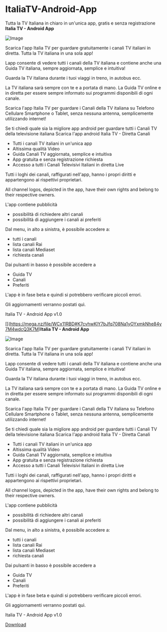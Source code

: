 # ItaliaTV-Android-App
Tutta la TV Italiana in chiaro in un'unica app, gratis e senza registrazione
**Italia TV - Android App**

![Image](https://user-images.githubusercontent.com/36555242/238954317-aad57644-17b3-4b22-8f89-aa6b5e00114a.jpg)

Scarica l'app Italia TV per guardare gratuitamente i canali TV italiani in diretta. Tutta la TV italiana in una sola app!

Lapp consente di vedere tutti i canali della TV italiana e contiene anche una Guida TV italiana, sempre aggiornata, semplice e intuitiva!

Guarda la TV italiana durante i tuoi viaggi in treno, in autobus ecc.

La TV italiana sarà sempre con te e a portata di mano.
La Guida TV online e in diretta per essere sempre informato sui programmi disponibili di ogni canale.

Scarica l'app Italia TV per guardare i Canali della TV italiana su Telefono Cellulare Smartphone o Tablet, senza nessuna antenna, semplicemente utilizzando internet!

Se ti chiedi quale sia la migliore app android per guardare tutti i Canali TV della televisione italiana Scarica l'app android Italia TV - Diretta Canali

- Tutti i canali TV italiani in un'unica app
- Altissima qualità Video
- Guida Canali TV aggiornata, semplice e intuitiva
- App gratuita e senza registrazione richiesta
- Accesso a tutti i Canali Televisivi Italiani in diretta Live

Tutti i loghi dei canali, raffigurati nell'app, hanno i propri diritti e appartengono ai rispettivi proprietari. 

All channel logos, depicted in the app, have their own rights and belong to their respective owners.

L'app contiene pubblicità

- possibilità di richiedere altri canali
- possibilità di aggiungere i canali ai preferiti

Dal menu, in alto a sinistra, è possibile accedere a:

- tutti i canali
- lista canali Rai
- lista canali Mediaset
- richiesta canali

Dai pulsanti in basso è possibile accedere a

- Guida TV
- Canali
- Preferiti

L'app è in fase beta e quindi si potrebbero verificare piccoli errori.

Gli aggiornamenti verranno postati quì.

Italia TV - Android App v1.0

[[(https://mega.nz/file/WCx11RBD#K7cvhwKlY7bJfq708Na1yOYxmkNhe84y7M4wdcQ3K7M)**Italia TV - Android App**

![Image](https://user-images.githubusercontent.com/36555242/238954317-aad57644-17b3-4b22-8f89-aa6b5e00114a.jpg)

Scarica l'app Italia TV per guardare gratuitamente i canali TV italiani in diretta. Tutta la TV italiana in una sola app!

Lapp consente di vedere tutti i canali della TV italiana e contiene anche una Guida TV italiana, sempre aggiornata, semplice e intuitiva!

Guarda la TV italiana durante i tuoi viaggi in treno, in autobus ecc.

La TV italiana sarà sempre con te e a portata di mano.
La Guida TV online e in diretta per essere sempre informato sui programmi disponibili di ogni canale.

Scarica l'app Italia TV per guardare i Canali della TV italiana su Telefono Cellulare Smartphone o Tablet, senza nessuna antenna, semplicemente utilizzando internet!

Se ti chiedi quale sia la migliore app android per guardare tutti i Canali TV della televisione italiana Scarica l'app android Italia TV - Diretta Canali

- Tutti i canali TV italiani in un'unica app
- Altissima qualità Video
- Guida Canali TV aggiornata, semplice e intuitiva
- App gratuita e senza registrazione richiesta
- Accesso a tutti i Canali Televisivi Italiani in diretta Live

Tutti i loghi dei canali, raffigurati nell'app, hanno i propri diritti e appartengono ai rispettivi proprietari. 

All channel logos, depicted in the app, have their own rights and belong to their respective owners.

L'app contiene pubblicità

- possibilità di richiedere altri canali
- possibilità di aggiungere i canali ai preferiti

Dal menu, in alto a sinistra, è possibile accedere a:

- tutti i canali
- lista canali Rai
- lista canali Mediaset
- richiesta canali

Dai pulsanti in basso è possibile accedere a

- Guida TV
- Canali
- Preferiti

L'app è in fase beta e quindi si potrebbero verificare piccoli errori.

Gli aggiornamenti verranno postati quì.

Italia TV - Android App v1.0

[Download](https://mega.nz/file/WCx11RBD#K7cvhwKlY7bJfq708Na1yOYxmkNhe84y7M4wdcQ3K7M)
